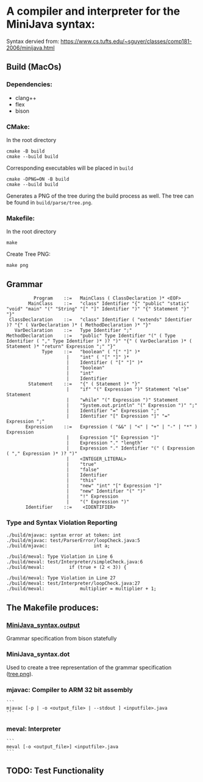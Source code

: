 
# A compiler and interpreter for the MiniJava syntax:

Syntax dervied from: https://www.cs.tufts.edu/~sguyer/classes/comp181-2006/minijava.html

## Build (MacOs)
### Dependencies:
* clang++
* flex
* bison

### CMake:
In the root directory
```
cmake -B build
cmake --build build
```

Corresponding executables will be placed in `build`

```
cmake -DPNG=ON -B build
cmake --build build
```
Generates a PNG of the tree during the build process as well. The tree can be found in `build/parse/tree.png`.

### Makefile:
In the root directory

```
make
```

Create Tree PNG:

```
make png
```

## Grammar
```
          Program    ::=   MainClass ( ClassDeclaration )* <EOF>  
        MainClass    ::=   "class" Identifier "{" "public" "static" "void" "main" "(" "String" "[" "]" Identifier ")" "{" Statement "}" "}"  
 ClassDeclaration    ::=   "class" Identifier ( "extends" Identifier )? "{" ( VarDeclaration )* ( MethodDeclaration )* "}"  
   VarDeclaration    ::=   Type Identifier ";"  
MethodDeclaration    ::=   "public" Type Identifier "(" ( Type Identifier ( "," Type Identifier )* )? ")" "{" ( VarDeclaration )* ( Statement )* "return" Expression ";" "}"  
             Type    ::=   "boolean" ( "[" "]" )* 
                      |    "int" ( "[" "]" )*
                      |    Identifier ( "[" "]" )*
                      |    "boolean"
                      |    "int"
                      |    Identifier
        Statement    ::=   "{" ( Statement )* "}"
                      |    "if" "(" Expression ")" Statement "else" Statement
                      |    "while" "(" Expression ")" Statement
                      |    "System.out.println" "(" Expression ")" ";"
                      |    Identifier "=" Expression ";"
                      |    Identifier "[" Expression "]" "=" Expression ";"
       Expression    ::=   Expression ( "&&" | "<" | "+" | "-" | "*" ) Expression
                      |    Expression "[" Expression "]"
                      |    Expression "." "length"
                      |    Expression "." Identifier "(" ( Expression ( "," Expression )* )? ")"
                      |    <INTEGER_LITERAL>
                      |    "true"
                      |    "false"
                      |    Identifier
                      |    "this"
                      |    "new" "int" "[" Expression "]"
                      |    "new" Identifier "(" ")"
                      |    "!" Expression
                      |    "(" Expression ")"
       Identifier    ::=    <IDENTIFIER>
```

### Type and Syntax Violation Reporting
```
./build/mjavac: syntax error at token: int
./build/mjavac: test/ParserError/loopCheck.java:5
./build/mjavac:                 int a;
```
```
./build/meval: Type Violation in Line 6
./build/meval: test/Interpreter/simpleCheck.java:6
./build/meval:         if (true + (2 < 3)) {
```
```
./build/meval: Type Violation in Line 27
./build/meval: test/Interpreter/loopCheck.java:27
./build/meval:             multiplier = multiplier + 1;
```

## The Makefile produces:
### [MiniJava_syntax.output](doc/MiniJava_syntax.output)
    
Grammar specification from bison statefully

### MiniJava_syntax.dot 

Used to create a tree representation of the grammar specification ([tree.png](doc/tree.png)).

### mjavac: Compiler to ARM 32 bit assembly 

    ```
    mjavac [-p | -o <output_file> | --stdout ] <inputfile>.java
    ```

### meval:  Interpreter

    ```
    meval [-o <output_file>] <inputfile>.java
    ```
## TODO: Test Functionality

